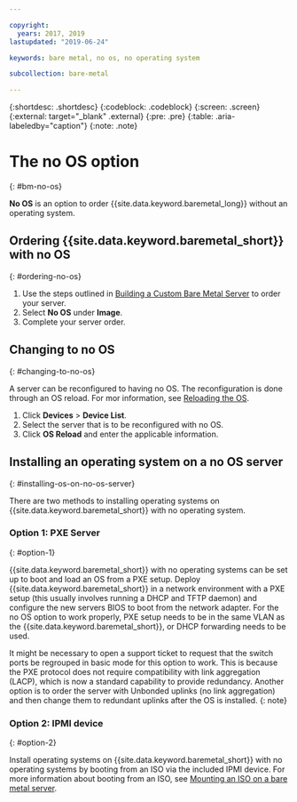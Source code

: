 ```yaml
---

copyright:
  years: 2017, 2019
lastupdated: "2019-06-24"

keywords: bare metal, no os, no operating system

subcollection: bare-metal

---
```


{:shortdesc: .shortdesc}
{:codeblock: .codeblock}
{:screen: .screen}
{:external: target="_blank" .external}
{:pre: .pre}
{:table: .aria-labeledby="caption"}
{:note: .note}

# The no OS option
{: #bm-no-os}

**No OS** is an option to order {{site.data.keyword.baremetal_long}} without an operating system.

## Ordering {{site.data.keyword.baremetal_short}} with no OS
{: #ordering-no-os}

1. Use the steps outlined in [Building a Custom Bare Metal Server](/docs/bare-metal?topic=bare-metal-ordering-baremetal-server) to order your server.
2. Select **No OS** under **Image**.
3. Complete your server order. 

## Changing to no OS
{: #changing-to-no-os}

A server can be reconfigured to having no OS. The reconfiguration is done through an OS reload. For mor information, see [Reloading the OS](/docs/infrastructure/software?topic=software-reloading-the-os).

1. Click **Devices** > **Device List**.
2. Select the server that is to be reconfigured with no OS.
3. Click **OS Reload** and enter the applicable information.

## Installing an operating system on a no OS server
{: #installing-os-on-no-os-server}

There are two methods to installing operating systems on {{site.data.keyword.baremetal_short}} with no operating system.

### Option 1: PXE Server
{: #option-1}

{{site.data.keyword.baremetal_short}} with no operating systems can be set up to boot and load an OS from a PXE setup.<!--(see [Preboot_Execution_Environment](http://en.wikipedia.org/wiki/Preboot_Execution_Environment) for more information)--> Deploy {{site.data.keyword.baremetal_short}} in a network environment with a PXE setup (this usually involves running a DHCP and TFTP daemon) and configure the new servers BIOS to boot from the network adapter. For the no OS option to work properly, PXE setup needs to be in the same VLAN as the {{site.data.keyword.baremetal_short}}, or DHCP forwarding needs to be used.

It might be necessary to open a support ticket to request that the switch ports be regrouped in basic mode for this option to work. This is because the PXE protocol does not require compatibility with link aggregation (LACP), <!--see [Link Aggregation](http://en.wikipedia.org/wiki/Link_aggregation))--> which is now a standard capability to provide redundancy. Another option is to order the server with Unbonded uplinks (no link aggregation) and then change them to redundant uplinks after the OS is installed.
{: note}

### Option 2: IPMI device
{: #option-2}

Install operating systems on {{site.data.keyword.baremetal_short}} with no operating systems by booting from an ISO via the included IPMI device. For more information about booting from an ISO, see [Mounting an ISO on a bare metal server](/docs/bare-metal?topic=bare-metal-mounting-an-iso-on-a-bare-metal-server).
